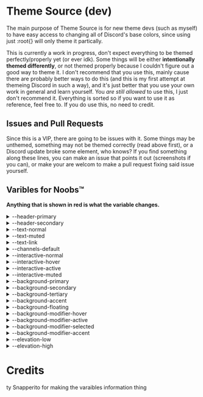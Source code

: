 # Theme Source (dev)
The main purpose of Theme Source is for new theme devs (such as myself) to have easy access to changing all of Discord's base colors, since using just :root{} will only theme it partically.

This is currently a work in progress, don't expect everything to be themed perfectly/properly yet (or ever idk). Some things will be either **intentionally themed differently**, or not themed properly because I couldn't figure out a good way to theme it. I don't recommend that you use this, mainly cause there are probably better ways to do this (and this is my first attempt at themeing Discord in such a way), and it's just better that you use your own work in general and learn yourself. You *are still allowed* to use this, I just don't recommend it. Everything is sorted so if you want to use it as reference, feel free to. If you do use this, no need to credit.


## Issues and Pull Requests
Since this is a VIP, there are going to be issues with it. Some things may be unthemed, something may not be themed correctly (read above first), or a Discord update broke some element, who knows? If you find something along these lines, you can make an issue that points it out (screenshots if you can), or make your are welcom to make a pull request fixing said issue yourself.


## Varibles for Noobs™️
**Anything that is shown in red is what the variable changes.**


<details>
  <summary>--header-primary</summary>
Primary header text (basically most visible header text).

![](https://media.discordapp.net/attachments/761659752446689280/767957753674203146/unknown.png?width=1120&height=630)
![](https://media.discordapp.net/attachments/761659752446689280/767957832342437918/unknown.png?width=1120&height=630)
</details>


<details>
  <summary>--header-secondary</summary>
Text that is usually under --header-primary.

![](https://media.discordapp.net/attachments/761659752446689280/767958009032212500/unknown.png?width=1120&height=630)
![](https://media.discordapp.net/attachments/761659752446689280/767958062215987200/unknown.png?width=1120&height=630)
</details>


<details>
  <summary>--text-normal</summary>
Basic text elements, such as messages as well as other things.

![](https://media.discordapp.net/attachments/761659752446689280/767958461110550528/unknown.png?width=1120&height=630)
![](https://media.discordapp.net/attachments/761659752446689280/767958568627732490/unknown.png?width=1120&height=630)
</details>


<details>
  <summary>--text-muted</summary>
Text areas that are defaulted to a "muted color", usually appears in text fields.

![](https://media.discordapp.net/attachments/761659752446689280/767958862174355466/unknown.png?width=1121&height=629)
</details>


<details>
  <summary>--text-link</summary>
Links and hyperlinks.

![](https://media.discordapp.net/attachments/761659752446689280/767959535691235409/unknown.png?width=1121&height=629)
</details>


<details>
  <summary>--channels-default</summary>
Category headers.

![](https://media.discordapp.net/attachments/761659752446689280/767959748514414632/unknown.png?width=1120&height=630)
![](https://media.discordapp.net/attachments/761659752446689280/767959815418675220/unknown.png?width=1120&height=630)
</details>


<details>
  <summary>--interactive-normal</summary>
Items that can be active (that aren't already active)

![](https://media.discordapp.net/attachments/761659752446689280/767960326868041728/unknown.png?width=1120&height=630)
</details>


<details>
  <summary>--interactive-hover</summary>
Anything that is currently being hovered over.

![](https://media.discordapp.net/attachments/761659752446689280/767960844050497576/unknown.png?width=215&height=630)
</details>


<details>
  <summary>--interactive-active</summary>
Anything that is currently active (selected/clicked on).

![](https://media.discordapp.net/attachments/761659752446689280/767961120072925205/unknown.png?width=1120&height=630)
</details>


<details>
  <summary>--interactive-muted</summary>
Anything that is muted and can be interacted with.

![](https://media.discordapp.net/attachments/761659752446689280/767962218033184768/unknown.png?width=1124&height=630)
</details>


<details>
  <summary>--background-primary</summary>
ned fixies
</details>


<details>
  <summary>--background-secondary</summary>
Anything that uses --background-secondary (refer to image for best example).

![](https://media.discordapp.net/attachments/761659752446689280/767963085079314462/unknown.png?width=1105&height=630)
</details>


<details>
  <summary>--background-tertiary</summary>
Anything that uses --background-tertiary (refer to image for best example).

![](https://media.discordapp.net/attachments/761659752446689280/767963402889854976/unknown.png?width=1120&height=630)
</details>


<details>
  <summary>--background-accent</summary>
Accent color, idk how to explain this one.

![](https://media.discordapp.net/attachments/761659752446689280/767963971864887306/unknown.png)
</details>


<details>
  <summary>--background-floating</summary>
The color for all floating related elements.

![](https://media.discordapp.net/attachments/761659752446689280/767964336995303424/unknown.png)
![](https://media.discordapp.net/attachments/761659752446689280/767964458470866954/unknown.png)
</details>


<details>
  <summary>--background-modifier-hover</summary>
Hovering on something selectable.

![](https://snapper.is-a-virg.in/3g23q1.gif)
</details>


<details>
  <summary>--background-modifier-active</summary>
Items that are hovered but differnet.

![](https://media.discordapp.net/attachments/761659752446689280/767965907581927434/unknown.png?width=1120&height=630)
</details>


<details>
  <summary>--background-modifier-selected</summary>
Items that are selected/active but differnet.

![](https://media.discordapp.net/attachments/761659752446689280/767966285694369792/unknown.png?width=1121&height=629)
</details>


<details>
  <summary>--background-modifier-accent</summary>
Separators (aka the lines that appear separating things).

![](https://media.discordapp.net/attachments/761659752446689280/767966654046011443/unknown.png?width=1120&height=630)
![](https://media.discordapp.net/attachments/761659752446689280/767966707087835186/unknown.png?width=1120&height=630)
</details>


<details>
  <summary>--elevation-low</summary>
Changes **this** line, supposed to be coded as 

```css
--elevation-low: 0 1px 0 rgba(4, 4, 5, 0.2), 0 1.5px 0 rgba(6, 6, 7, 0.05), 0 2px 0 rgba(4, 4, 5, 0.05); /* replace colors */
```

![](https://media.discordapp.net/attachments/761659752446689280/767967924379320331/unknown.png?width=1120&height=630)
</details>


<details>
  <summary>--elevation-high</summary>
The drop shadow that appears behind certain modals.

![](https://media.discordapp.net/attachments/761659752446689280/767968776049393704/unknown.png?width=1120&height=630)
</details>

# Credits
ty Snapperito for making the varaibles information thing
